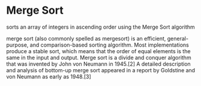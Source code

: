 # Merge Sort

sorts an array of integers in ascending order using the Merge Sort algorithm

merge sort (also commonly spelled as mergesort) is an efficient, general-purpose, and comparison-based sorting algorithm. Most implementations produce a stable sort, which means that the order of equal elements is the same in the input and output. Merge sort is a divide and conquer algorithm that was invented by John von Neumann in 1945.[2] A detailed description and analysis of bottom-up merge sort appeared in a report by Goldstine and von Neumann as early as 1948.[3]

